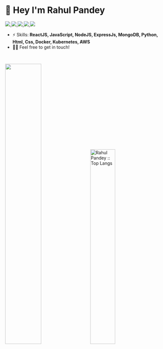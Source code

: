 # 👋 Hey I'm Rahul Pandey

<span align="left">
  <a href="https://www.linkedin.com/in/rahul-kr-pandey-a9a91a112/">
    <img src="https://img.shields.io/badge/-Rahul Pandey-blue?style=flat-square&logo=Linkedin&logoColor=white&link=https://www.linkedin.com/in/rahul-kr-pandey-a9a91a112/" />
  </a>
  <a href="mailto:rahulpandey9103@gmail.com">
    <img src="https://img.shields.io/badge/-rahulpandey9103@gmail.com-c14438?style=flat-square&logo=Gmail&logoColor=white&link=mailto:rahulpandey9103@gmail.com" />
  </a>
  <a href="https://www.instagram.com/_imrahulpandey/">
    <img src="https://img.shields.io/badge/_imrahulpandey-E4405F?style=flat-square&logo=instagram&logoColor=white" />
  </a>
  <a href="https://www.twitter.com/rahulpandey5342">
    <img src="https://img.shields.io/badge/rahulpandey5342-1DA1F2?style=flat-square&logo=twitter&logoColor=white" />
  </a>
  <a href="https://github.com/rahulpandey70/?tab=follow">
    <img src="https://img.shields.io/github/followers/rahulpandey70?label=Follow&style=social" />
  </a>
</span>

<br />

- ⚡ Skills: **ReactJS, JavaScript, NodeJS, ExpressJs, MongoDB, Python, Html, Css, Docker, Kubernetes, AWS**
- 👋🏻 Feel free to get in touch!

<br />

<div align="left">
  <p>
    <a href="https://github.com/rahulpandey70">
    <img width="48%" src="https://github-readme-stats-git-masterrstaa-rickstaa.vercel.app/api?username=rahulpandey70&show_icons=true&theme=gruvbox&hide_border=true" /></a>&emsp;&emsp;
    <a href="https://github.com/rahulpandey70">
    <img width="40%" src="https://github-readme-stats-git-masterrstaa-rickstaa.vercel.app/api/top-langs/?username=rahulpandey70&langs_count=6&theme=gruvbox&layout=compact&hide_border=true" alt="Rahul Pandey :: Top Langs" />
    </a>
  </p>
</div>

